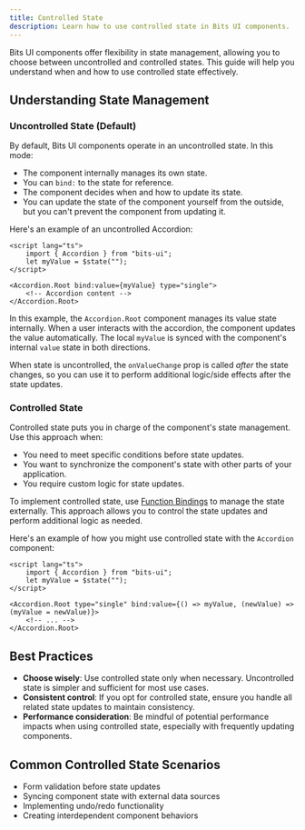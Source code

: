 ```yaml
---
title: Controlled State
description: Learn how to use controlled state in Bits UI components.
---
```


<script>
	import { Callout } from '$lib/components'
</script>

Bits UI components offer flexibility in state management, allowing you to choose between uncontrolled and controlled states. This guide will help you understand when and how to use controlled state effectively.

## Understanding State Management

### Uncontrolled State (Default)

By default, Bits UI components operate in an uncontrolled state. In this mode:

-   The component internally manages its own state.
-   You can `bind:` to the state for reference.
-   The component decides when and how to update its state.
-   You can update the state of the component yourself from the outside, but you can't prevent the component from updating it.

Here's an example of an uncontrolled Accordion:

```svelte
<script lang="ts">
	import { Accordion } from "bits-ui";
	let myValue = $state("");
</script>

<Accordion.Root bind:value={myValue} type="single">
	<!-- Accordion content -->
</Accordion.Root>
```

In this example, the `Accordion.Root` component manages its value state internally. When a user interacts with the accordion, the component updates the value automatically. The local `myValue` is synced with the component's internal `value` state in both directions.

<Callout>

When state is uncontrolled, the `onValueChange` prop is called _after_ the state changes, so you can use it to perform additional logic/side effects after the state updates.

</Callout>

### Controlled State

Controlled state puts you in charge of the component's state management. Use this approach when:

-   You need to meet specific conditions before state updates.
-   You want to synchronize the component's state with other parts of your application.
-   You require custom logic for state updates.

To implement controlled state, use [Function Bindings](https://svelte.dev/docs/svelte/bind#Function-bindings) to manage the state externally. This approach allows you to control the state updates and perform additional logic as needed.

Here's an example of how you might use controlled state with the `Accordion` component:

```svelte
<script lang="ts">
	import { Accordion } from "bits-ui";
	let myValue = $state("");
</script>

<Accordion.Root type="single" bind:value={() => myValue, (newValue) => (myValue = newValue)}>
	<!-- ... -->
</Accordion.Root>
```

## Best Practices

-   **Choose wisely**: Use controlled state only when necessary. Uncontrolled state is simpler and sufficient for most use cases.
-   **Consistent control**: If you opt for controlled state, ensure you handle all related state updates to maintain consistency.
-   **Performance consideration**: Be mindful of potential performance impacts when using controlled state, especially with frequently updating components.

## Common Controlled State Scenarios

-   Form validation before state updates
-   Syncing component state with external data sources
-   Implementing undo/redo functionality
-   Creating interdependent component behaviors
